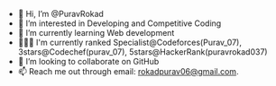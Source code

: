 - 👋 Hi, I’m @PuravRokad
- 👀 I’m interested in Developing and Competitive Coding 
- 🌱 I’m currently learning Web development
- 👨🏻‍💻 I'm currently ranked Specialist@Codeforces(Purav_07), 3stars@Codechef(purav_07), 5stars@HackerRank(puravrokad037)
- 💞️ I’m looking to collaborate on GitHub
- 📫 Reach me out through email: rokadpurav06@gmail.com.

<!---
PuravRokad/PuravRokad is a ✨ special ✨ repository because its `README.md` (this file) appears on your GitHub profile.
You can click the Preview link to take a look at your changes.
--->
